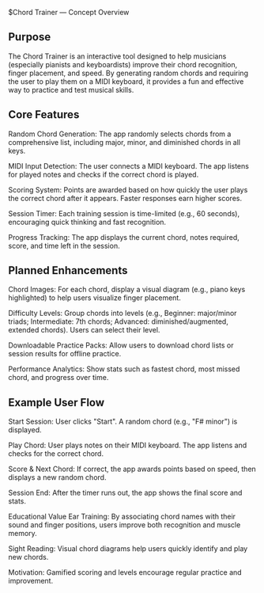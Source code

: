 $Chord Trainer — Concept Overview
## Purpose
The Chord Trainer is an interactive tool designed to help musicians (especially pianists and keyboardists) improve their chord recognition, finger placement, and speed. By generating random chords and requiring the user to play them on a MIDI keyboard, it provides a fun and effective way to practice and test musical skills.

## Core Features
Random Chord Generation:
The app randomly selects chords from a comprehensive list, including major, minor, and diminished chords in all keys.

MIDI Input Detection:
The user connects a MIDI keyboard. The app listens for played notes and checks if the correct chord is played.

Scoring System:
Points are awarded based on how quickly the user plays the correct chord after it appears. Faster responses earn higher scores.

Session Timer:
Each training session is time-limited (e.g., 60 seconds), encouraging quick thinking and fast recognition.

Progress Tracking:
The app displays the current chord, notes required, score, and time left in the session.

## Planned Enhancements
Chord Images:
For each chord, display a visual diagram (e.g., piano keys highlighted) to help users visualize finger placement.

Difficulty Levels:
Group chords into levels (e.g., Beginner: major/minor triads; Intermediate: 7th chords; Advanced: diminished/augmented, extended chords). Users can select their level.

Downloadable Practice Packs:
Allow users to download chord lists or session results for offline practice.

Performance Analytics:
Show stats such as fastest chord, most missed chord, and progress over time.

## Example User Flow
Start Session:
User clicks "Start". A random chord (e.g., "F# minor") is displayed.

Play Chord:
User plays notes on their MIDI keyboard. The app listens and checks for the correct chord.

Score & Next Chord:
If correct, the app awards points based on speed, then displays a new random chord.

Session End:
After the timer runs out, the app shows the final score and stats.

Educational Value
Ear Training:
By associating chord names with their sound and finger positions, users improve both recognition and muscle memory.

Sight Reading:
Visual chord diagrams help users quickly identify and play new chords.

Motivation:
Gamified scoring and levels encourage regular practice and improvement.